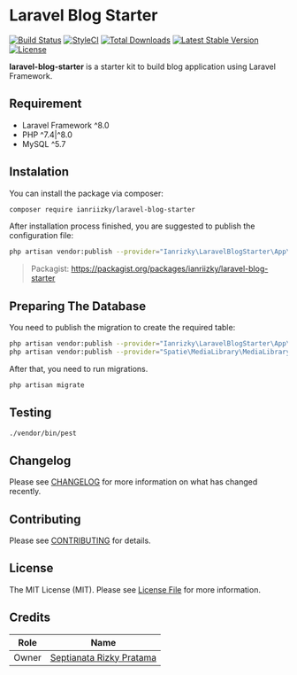 # Laravel Blog Starter

[![Build Status](https://github.com/ianriizky/laravel-blog-starter/workflows/tests/badge.svg)](https://github.com/ianriizky/laravel-blog-starter/actions)
[![StyleCI](https://github.styleci.io/repos/425769801/shield)](https://github.styleci.io/repos/425769801)
[![Total Downloads](https://poser.pugx.org/ianriizky/laravel-blog-starter/d/total.svg)](https://packagist.org/packages/ianriizky/laravel-blog-starter)
[![Latest Stable Version](https://poser.pugx.org/ianriizky/laravel-blog-starter/v/stable.svg)](https://packagist.org/packages/ianriizky/laravel-blog-starter)
[![License](https://poser.pugx.org/ianriizky/laravel-blog-starter/license.svg)](https://packagist.org/packages/ianriizky/laravel-blog-starter)


**laravel-blog-starter** is a starter kit to build blog application using Laravel Framework.

## Requirement
- Laravel Framework ^8.0
- PHP ^7.4|^8.0
- MySQL ^5.7

## Instalation
You can install the package via composer:

```bash
composer require ianriizky/laravel-blog-starter
```

After installation process finished, you are suggested to publish the configuration file:

```bash
php artisan vendor:publish --provider="Ianrizky\LaravelBlogStarter\App\Providers\ServiceProvider" --tag="config"
```

> Packagist: https://packagist.org/packages/ianriizky/laravel-blog-starter

## Preparing The Database
You need to publish the migration to create the required table:

```bash
php artisan vendor:publish --provider="Ianrizky\LaravelBlogStarter\App\Providers\ServiceProvider" --tag="migrations"
php artisan vendor:publish --provider="Spatie\MediaLibrary\MediaLibraryServiceProvider" --tag="migrations"
```

After that, you need to run migrations.

```bash
php artisan migrate
```

## Testing
```bash
./vendor/bin/pest
```

## Changelog

Please see [CHANGELOG](CHANGELOG.md) for more information on what has changed recently.

## Contributing

Please see [CONTRIBUTING](CONTRIBUTING.md) for details.

## License

The MIT License (MIT). Please see [License File](LICENSE.md) for more information.

## Credits
| Role | Name |
| ---- | ---- |
| Owner | [Septianata Rizky Pratama](https://github.com/ianriizky) |
